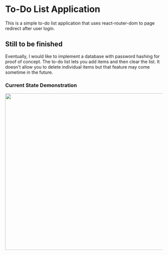 # To-Do List Application 
This is a simple to-do list application that uses react-router-dom to page redirect after user login. 

## Still to be finished
Eventually, I would like to implement a database with password hashing for proof of concept. The to-do list lets you add items and then clear the list. It doesn't allow you to delete individual items but that feature may come sometime in the future.
### Current State Demonstration
<p align="center">
    <img src="https://media.giphy.com/media/GfqT6TDX3BXwcEDOQc/giphy.gif" style="height: 500px; width: 800px;"/>
</p>